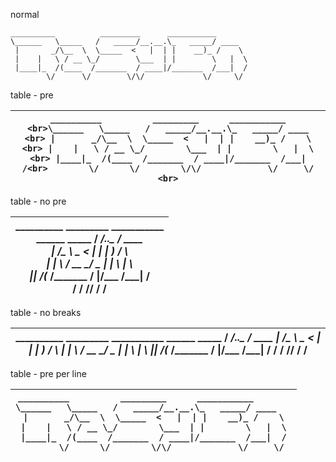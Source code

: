
normal

```ascii-art
__________          _________      ___________       
\______   \_____   /   _____/__.__.\_   _____/ ____  
 |       _/\__  \  \_____  <   |  | |    __)_ /    \ 
 |    |   \ / __ \_/        \___  | |        \   |  \
 |____|_  /(____  /_______  / ____|/_______  /___|  /
        \/      \/        \/\/             \/     \/ 
```

table - pre

| ```__________          _________      ___________       <br>\______   \_____   /   _____/__.__.\_   _____/ ____  <br> \|       _/\__  \  \_____  <   \|  \| \|    __)_ /    \ <br> \|    \|   \ / __ \_/        \___  \| \|        \   \|  \<br> \|____\|_  /(____  /_______  / ____\|/_______  /___\|  /<br>        \/      \/        \/\/             \/     \/ <br>``` |
|:------:|


table - no pre

| __________          _________      ___________       <br>\______   \_____   /   _____/__.__.\_   _____/ ____   <br> \|       _/\__  \  \_____  <   \|  \| \|    __)_ /    \ <br> \|    \|   \ / __ \_/        \___  \| \|        \   \|  \ <br> \|____\|_  /(____  /_______  / ____\|/_______  /___\|  / <br>        \/      \/        \/\/             \/     \/ <br> |
|:------:|

table - no breaks

| __________          _________      ___________       \______   \_____   /   _____/__.__.\_   _____/ ____   \|       _/\__  \  \_____  <   \|  \| \|    __)_ /    \  \|    \|   \ / __ \_/        \___  \| \|        \   \|  \ \|____\|_  /(____  /_______  / ____\|/_______  /___\|  /        \/      \/        \/\/             \/     \/  |
|:------:|


table - pre per line

| ```__________          _________      ___________       ```<br>```\______   \_____   /   _____/__.__.\_   _____/ ____   ```<br>``` \|       _/\__  \  \_____  <   \|  \| \|    __)_ /    \ ```<br>``` \|    \|   \ / __ \_/        \___  \| \|        \   \|  \ ```<br>``` \|____\|_  /(____  /_______  / ____\|/_______  /___\|  / ```<br>```        \/      \/        \/\/             \/     \/ ```|
|:------:|
